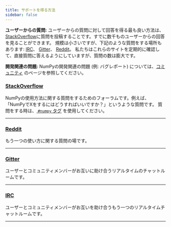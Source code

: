 ```yaml
---
title: サポートを得る方法
sidebar: false
---
```


**ユーザーからの質問:** ユーザーからの質問に対して回答を得る最も良い方法は、[StackOverflow](http://stackoverflow.com/questions/tagged/numpy)に質問を投稿することです。すでに数千ものユーザーからの回答を見ることができます。  規模は小さいですが、下記のような質問をする場所もあります: [IRC](https://webchat.freenode.net/?channels=%23numpy)、 [Gitter](https://gitter.im/numpy/numpy)、 [Reddit](https://www.reddit.com/r/Numpy/)。 私たちはこれらのサイトを定期的に確認して、直接質問に答えるようにしていますが、質問の数は膨大です。

**開発関連の問題:** NumPyの開発関連の問題 (例: バグレポート) については、[コミュニティ](/community) のページを参照してください。



### [StackOverflow](http://stackoverflow.com/questions/tagged/numpy)

NumPyの使用方法に関する質問をするためのフォーラムです。例えば、「NumPyでXをするにはどうすればいいですか？」というような質問です。 質問をする時は、[ `#numpy` タグ](https://stackoverflow.com/help/tagging) を使用してください。

***

### [Reddit](https://www.reddit.com/r/Numpy/)

もう一つの使い方に関する質問の場です。

***

### [Gitter](https://gitter.im/numpy/numpy)

ユーザーとコミュニティメンバーがお互いに助け合うリアルタイムのチャットルームです。

***

### [IRC](https://webchat.freenode.net/?channels=%23numpy)

ユーザーとコミュニティメンバーがお互いを助け合うもう一つのリアルタイムチャットルームです。

***
